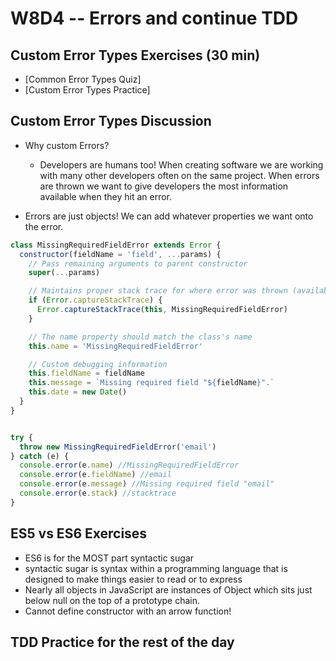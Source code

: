 # W8D4 -- Errors and continue TDD 

## Custom Error Types Exercises (30 min)

- [Common Error Types Quiz]
- [Custom Error Types Practice]

## Custom Error Types Discussion

- Why custom Errors?

  - Developers are humans too! When creating software we are working with many
  other developers often on the same project. When errors are thrown we want
  to give developers the most information available when they hit an error.

- Errors are just objects! We can add whatever properties we want onto the error.

```js
class MissingRequiredFieldError extends Error {
  constructor(fieldName = 'field', ...params) {
    // Pass remaining arguments to parent constructor
    super(...params)

    // Maintains proper stack trace for where error was thrown (available on V8)
    if (Error.captureStackTrace) {
      Error.captureStackTrace(this, MissingRequiredFieldError)
    }

    // The name property should match the class's name
    this.name = 'MissingRequiredFieldError'

    // Custom debugging information
    this.fieldName = fieldName
    this.message = `Missing required field "${fieldName}".`
    this.date = new Date()
  }
}


try {
  throw new MissingRequiredFieldError('email')
} catch (e) {
  console.error(e.name) //MissingRequiredFieldError
  console.error(e.fieldName) //email
  console.error(e.message) //Missing required field "email"
  console.error(e.stack) //stacktrace
}
```

## ES5 vs ES6 Exercises

- ES6 is for the MOST part syntactic sugar
- syntactic sugar is syntax within a programming language that is designed to
 make things easier to read or to express
- Nearly all objects in JavaScript are instances of Object which sits just below
  null on the top of a prototype chain.
- Cannot define constructor with an arrow function!


## TDD Practice for the rest of the day
